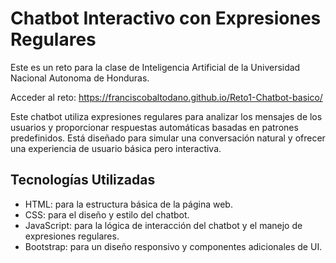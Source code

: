 # Chatbot Interactivo con Expresiones Regulares

Este es un reto para la clase de Inteligencia Artificial de la Universidad Nacional Autonoma de Honduras.

Acceder al reto: https://franciscobaltodano.github.io/Reto1-Chatbot-basico/

Este chatbot utiliza expresiones regulares para analizar los mensajes de los usuarios y proporcionar respuestas automáticas basadas en patrones predefinidos. Está diseñado para simular una conversación natural y ofrecer una experiencia de usuario básica pero interactiva.

## Tecnologías Utilizadas

- HTML: para la estructura básica de la página web.
- CSS: para el diseño y estilo del chatbot.
- JavaScript: para la lógica de interacción del chatbot y el manejo de expresiones regulares.
- Bootstrap: para un diseño responsivo y componentes adicionales de UI.
